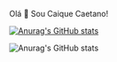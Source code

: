 Olá 👋 Sou Caique Caetano! 


[![Anurag's GitHub stats](https://github-readme-stats.vercel.app/api?username=caique-caetano)](https://github.com/anuraghazra/github-readme-stats)

![Anurag's GitHub stats](https://github-readme-stats.vercel.app/api?username=caique-caetano&count_private=true)




<!---
caique-caetano/caique-caetano is a ✨ special ✨ repository because its `README.md` (this file) appears on your GitHub profile.
You can click the Preview link to take a look at your changes.
--->
